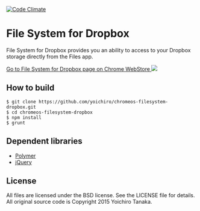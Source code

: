 [![Code Climate](https://codeclimate.com/github/yoichiro/chromeos-filesystem-dropbox/badges/gpa.svg)](https://codeclimate.com/github/yoichiro/chromeos-filesystem-dropbox)

# File System for Dropbox

File System for Dropbox provides you an ability to access to your Dropbox storage directly from the Files app.

<a target="_blank" href="https://chrome.google.com/webstore/detail/file-system-for-dropbox/hlffpaajmfllggclnjppbblobdhokjhe">
  Go to File System for Dropbox page on Chrome WebStore
</a>

<img src="https://raw.githubusercontent.com/yoichiro/chromeos-filesystem-dropbox/master/docs/screenshot_2.png">

## How to build

```
$ git clone https://github.com/yoichiro/chromeos-filesystem-dropbox.git
$ cd chromeos-filesystem-dropbox
$ npm install
$ grunt
```

## Dependent libraries

* [Polymer](https://www.polymer-project.org/)
* [jQuery](http://jquery.com/)

## License

All files are licensed under the BSD license. See the LICENSE file for details.
All original source code is Copyright 2015 Yoichiro Tanaka.

